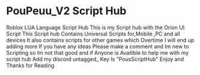 # PouPeuu_V2 Script Hub
Roblox LUA Language Script Hub
This is my Script hub with the Orion UI Script
This Script hub Contains Universal Scripts for,Mobile ,PC and all devices
It also contains scripts for other games which Overtime I will end up adding more
If you have any ideas Please make a comment and Im new to Scripting so Im not that good and if Anyone is Availible to help me with my script hub
Add my discord untagged_
Key Is "PousScriptHub"
Enjoy and Thanks for Reading
